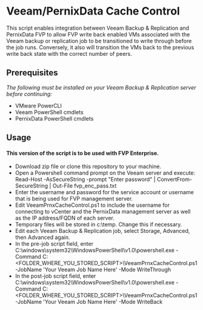 # Veeam/PernixData Cache Control

This script enables integration between Veeam Backup & Replication and PernixData FVP to allow FVP write back enabled VMs associated with the Veeam backup or replication job to be transitioned to write through before the job runs. Conversely, it also will transition the VMs back to the previous write back state with the correct number of peers.

## Prerequisites 
*The following must be installed on your Veeam Backup & Replication server before continuing:*

* VMware PowerCLI
* Veeam PowerShell cmdlets
* PernixData PowerShell cmdlets

## Usage

#### This version of the script is to be used with FVP Enterprise.

* Download zip file or clone this repository to your machine.
* Open a Powershell command prompt on the Veeam server and execute: Read-Host -AsSecureString -prompt "Enter password" | ConvertFrom-SecureString | Out-File fvp_enc_pass.txt 
* Enter the username and password for the service account or username that is being used for FVP management server.
* Edit VeeamPrnxCacheControl.ps1 to include the username for connecting to vCenter and the PernixData management server as well as the IP address/FQDN of each server.
* Temporary files will be stored in c:\temp. Change this if necessary.
* Edit each Veeam Backup & Replication job, select Storage, Advanced, then Advanced again.
* In the pre-job script field, enter C:\windows\system32\WindowsPowerShell\v1.0\powershell.exe -Command C:\<FOLDER_WHERE_YOU_STORED_SCRIPT>\VeeamPrnxCacheControl.ps1 -JobName 'Your Veeam Job Name Here' -Mode WriteThrough
* In the post-job script field, enter C:\windows\system32\WindowsPowerShell\v1.0\powershell.exe -Command C:\<FOLDER_WHERE_YOU_STORED_SCRIPT>\VeeamPrnxCacheControl.ps1 -JobName 'Your Veeam Job Name Here' -Mode WriteBack
